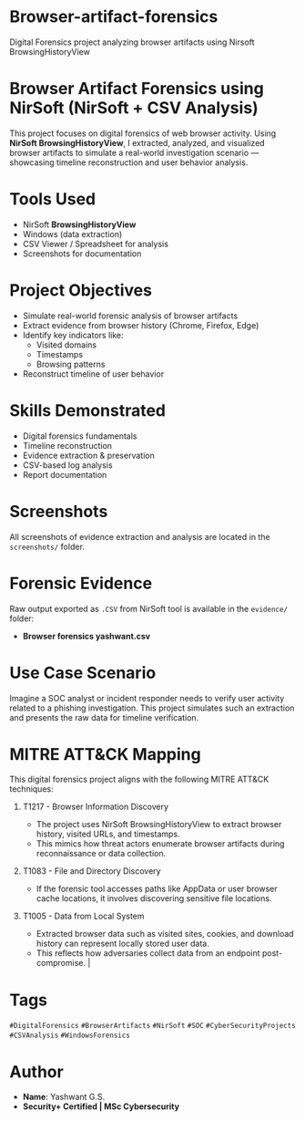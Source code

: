 # Browser-artifact-forensics
Digital Forensics project analyzing browser artifacts using Nirsoft BrowsingHistoryView
# Browser Artifact Forensics using NirSoft (NirSoft + CSV Analysis)

This project focuses on digital forensics of web browser activity. Using **NirSoft BrowsingHistoryView**, I extracted, analyzed, and visualized browser artifacts to simulate a real-world investigation scenario — showcasing timeline reconstruction and user behavior analysis.

# Tools Used

-  NirSoft **BrowsingHistoryView**
-  Windows (data extraction)
-  CSV Viewer / Spreadsheet for analysis
-  Screenshots for documentation

# Project Objectives

- Simulate real-world forensic analysis of browser artifacts
- Extract evidence from browser history (Chrome, Firefox, Edge)
- Identify key indicators like:
  - Visited domains
  - Timestamps
  - Browsing patterns
- Reconstruct timeline of user behavior

# Skills Demonstrated

- Digital forensics fundamentals
- Timeline reconstruction
- Evidence extraction & preservation
- CSV-based log analysis
- Report documentation

# Screenshots

All screenshots of evidence extraction and analysis are located in the `screenshots/` folder.

# Forensic Evidence

Raw output exported as `.CSV` from NirSoft tool is available in the `evidence/` folder:
- **Browser forensics yashwant.csv**

# Use Case Scenario

Imagine a SOC analyst or incident responder needs to verify user activity related to a phishing investigation. This project simulates such an extraction and presents the raw data for timeline verification.

# MITRE ATT&CK Mapping

This digital forensics project aligns with the following MITRE ATT&CK techniques:

1. T1217 - Browser Information Discovery
   - The project uses NirSoft BrowsingHistoryView to extract browser history, visited URLs, and timestamps.
   - This mimics how threat actors enumerate browser artifacts during reconnaissance or data collection.

2. T1083 - File and Directory Discovery
   - If the forensic tool accesses paths like AppData or user browser cache locations, it involves discovering sensitive file locations.

3. T1005 - Data from Local System
   - Extracted browser data such as visited sites, cookies, and download history can represent locally stored user data.
   - This reflects how adversaries collect data from an endpoint post-compromise.
                                        |

# Tags

`#DigitalForensics` `#BrowserArtifacts` `#NirSoft` `#SOC` `#CyberSecurityProjects` `#CSVAnalysis` `#WindowsForensics`

# Author

- **Name**: Yashwant G.S.
- **Security+ Certified | MSc Cybersecurity**

